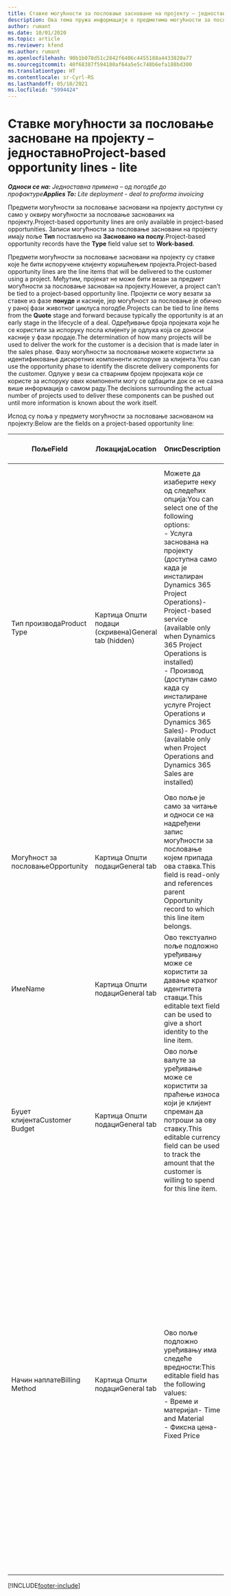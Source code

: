 ```yaml
---
title: Ставке могућности за пословање засноване на пројекту – једноставно
description: Ова тема пружа информације о предметима могућности за пословање заснованим на пројекту. (Pro)
author: rumant
ms.date: 10/01/2020
ms.topic: article
ms.reviewer: kfend
ms.author: rumant
ms.openlocfilehash: 90b1b078d51c2842f6406c4455188a4433820a77
ms.sourcegitcommit: 40f68387f594180af64a5e5c748b6efa188bd300
ms.translationtype: HT
ms.contentlocale: sr-Cyrl-RS
ms.lasthandoff: 05/10/2021
ms.locfileid: "5994424"
---
```

# <a name="project-based-opportunity-lines---lite"></a><span data-ttu-id="222c9-104">Ставке могућности за пословање засноване на пројекту – једноставно</span><span class="sxs-lookup"><span data-stu-id="222c9-104">Project-based opportunity lines - lite</span></span>

<span data-ttu-id="222c9-105">_**Односи се на:** Једноставна примена – од погодбе до профактуре_</span><span class="sxs-lookup"><span data-stu-id="222c9-105">_**Applies To:** Lite deployment - deal to proforma invoicing_</span></span>

<span data-ttu-id="222c9-106">Предмети могућности за пословање засновани на пројекту доступни су само у оквиру могућности за пословање заснованих на пројекту.</span><span class="sxs-lookup"><span data-stu-id="222c9-106">Project-based opportunity lines are only available in project-based opportunities.</span></span> <span data-ttu-id="222c9-107">Записи могућности за пословање засновани на пројекту имају поље **Тип** постављено на **Засновано на послу**.</span><span class="sxs-lookup"><span data-stu-id="222c9-107">Project-based opportunity records have the **Type** field value set to **Work-based**.</span></span>

<span data-ttu-id="222c9-108">Предмети могућности за пословање засновани на пројекту су ставке које ће бити испоручене клијенту коришћењем пројекта.</span><span class="sxs-lookup"><span data-stu-id="222c9-108">Project-based opportunity lines are the line items that will be delivered to the customer using a project.</span></span> <span data-ttu-id="222c9-109">Међутим, пројекат не може бити везан за предмет могућности за пословање заснован на пројекту.</span><span class="sxs-lookup"><span data-stu-id="222c9-109">However, a project can't be tied to a project-based opportunity line.</span></span> <span data-ttu-id="222c9-110">Пројекти се могу везати за ставке из фазе **понуде** и касније, јер могућност за пословање је обично у раној фази животног циклуса погодбе.</span><span class="sxs-lookup"><span data-stu-id="222c9-110">Projects can be tied to line items from the **Quote** stage and forward because typically the opportunity is at an early stage in the lifecycle of a deal.</span></span> <span data-ttu-id="222c9-111">Одређивање броја пројеката који ће се користити за испоруку посла клијенту је одлука која се доноси касније у фази продаје.</span><span class="sxs-lookup"><span data-stu-id="222c9-111">The determination of how many projects will be used to deliver the work for the customer is a decision that is made later in the sales phase.</span></span> <span data-ttu-id="222c9-112">Фазу могућности за пословање можете користити за идентификовање дискретних компоненти испоруке за клијента.</span><span class="sxs-lookup"><span data-stu-id="222c9-112">You can use the opportunity phase to identify the discrete delivery components for the customer.</span></span> <span data-ttu-id="222c9-113">Одлуке у вези са стварним бројем пројеката који се користе за испоруку ових компоненти могу се одбацити док се не сазна више информација о самом раду.</span><span class="sxs-lookup"><span data-stu-id="222c9-113">The decisions surrounding the actual number of projects used to deliver these components can be pushed out until more information is known about the work itself.</span></span>

<span data-ttu-id="222c9-114">Испод су поља у предмету могућности за пословање заснованом на пројекту:</span><span class="sxs-lookup"><span data-stu-id="222c9-114">Below are the fields on a project-based opportunity line:</span></span>

| <span data-ttu-id="222c9-115">**Поље**</span><span class="sxs-lookup"><span data-stu-id="222c9-115">**Field**</span></span> | <span data-ttu-id="222c9-116">**Локација**</span><span class="sxs-lookup"><span data-stu-id="222c9-116">**Location**</span></span> | <span data-ttu-id="222c9-117">**Опис**</span><span class="sxs-lookup"><span data-stu-id="222c9-117">**Description**</span></span> | <span data-ttu-id="222c9-118">**Последични утицај**</span><span class="sxs-lookup"><span data-stu-id="222c9-118">**Downstream impact**</span></span> |
| --- | --- | --- | --- |
| <span data-ttu-id="222c9-119">Тип производа</span><span class="sxs-lookup"><span data-stu-id="222c9-119">Product Type</span></span> | <span data-ttu-id="222c9-120">Картица Општи подаци (скривена)</span><span class="sxs-lookup"><span data-stu-id="222c9-120">General tab (hidden)</span></span> | <span data-ttu-id="222c9-121">Можете да изаберите неку од следећих опција:</span><span class="sxs-lookup"><span data-stu-id="222c9-121">You can select one of the following options:</span></span></br><span data-ttu-id="222c9-122">- Услуга заснована на пројекту (доступна само када је инсталиран Dynamics 365 Project Operations)</span><span class="sxs-lookup"><span data-stu-id="222c9-122">- Project-based service (available only when Dynamics 365 Project Operations is installed)</span></span></br><span data-ttu-id="222c9-123">- Производ (доступан само када су инсталиране услуге Project Operations и Dynamics 365 Sales)</span><span class="sxs-lookup"><span data-stu-id="222c9-123">- Product (available only when Project Operations and Dynamics 365 Sales are installed)</span></span> | <span data-ttu-id="222c9-124">Вредност овог поља је постављена на **Услуга заснована на пројекту** када креирате ставку могућности за пословање засновану на пројекту из мреже ставки заснованих на пројекту у могућности за пословање.</span><span class="sxs-lookup"><span data-stu-id="222c9-124">The value of this field is set to **Project-based service** when you create a project-based opportunity line from the project-based lines grid on the Opportunity.</span></span> <br> <span data-ttu-id="222c9-125">Ако промените или замените ову вредност, функционалност пројекта неће бити омогућена на ставкама заснованим на пројекту.</span><span class="sxs-lookup"><span data-stu-id="222c9-125">If you change or override this value, the project functionality won't be enabled on your project-based line items.</span></span> |
| <span data-ttu-id="222c9-126">Могућност за пословање</span><span class="sxs-lookup"><span data-stu-id="222c9-126">Opportunity</span></span> | <span data-ttu-id="222c9-127">Картица Општи подаци</span><span class="sxs-lookup"><span data-stu-id="222c9-127">General tab</span></span> | <span data-ttu-id="222c9-128">Ово поље је само за читање и односи се на надређени запис могућности за пословање којем припада ова ставка.</span><span class="sxs-lookup"><span data-stu-id="222c9-128">This field is read-only and references parent Opportunity record to which this line item belongs.</span></span> | <span data-ttu-id="222c9-129">Нема последичног утицаја из овог поља.</span><span class="sxs-lookup"><span data-stu-id="222c9-129">There is no downstream impact from this field.</span></span> |
| <span data-ttu-id="222c9-130">Име</span><span class="sxs-lookup"><span data-stu-id="222c9-130">Name</span></span> | <span data-ttu-id="222c9-131">Картица Општи подаци</span><span class="sxs-lookup"><span data-stu-id="222c9-131">General tab</span></span> | <span data-ttu-id="222c9-132">Ово текстуално поље подложно уређивању може се користити за давање кратког идентитета ставци.</span><span class="sxs-lookup"><span data-stu-id="222c9-132">This editable text field can be used to give a short identity to the line item.</span></span> | <span data-ttu-id="222c9-133">Ова вредност се преноси на ставку понуде када креирате понуду из ове могућности за пословање.</span><span class="sxs-lookup"><span data-stu-id="222c9-133">This value is carried over to the quote line when you create a quote from this opportunity.</span></span> |
| <span data-ttu-id="222c9-134">Буџет клијента</span><span class="sxs-lookup"><span data-stu-id="222c9-134">Customer Budget</span></span> | <span data-ttu-id="222c9-135">Картица Општи подаци</span><span class="sxs-lookup"><span data-stu-id="222c9-135">General tab</span></span> | <span data-ttu-id="222c9-136">Ово поље валуте за уређивање може се користити за праћење износа који је клијент спреман да потроши за ову ставку.</span><span class="sxs-lookup"><span data-stu-id="222c9-136">This editable currency field can be used to track the amount that the customer is willing to spend for this line item.</span></span> | <span data-ttu-id="222c9-137">Ова вредност се преноси на одговарајуће поље ставке понуде када понуду креирате из ове могућности за пословање.</span><span class="sxs-lookup"><span data-stu-id="222c9-137">This value is carried over to the corresponding field on the quote line when you create a quote from this opportunity.</span></span> |
| <span data-ttu-id="222c9-138">Начин наплате</span><span class="sxs-lookup"><span data-stu-id="222c9-138">Billing Method</span></span> | <span data-ttu-id="222c9-139">Картица Општи подаци</span><span class="sxs-lookup"><span data-stu-id="222c9-139">General tab</span></span> | <span data-ttu-id="222c9-140">Ово поље подложно уређивању има следеће вредности:</span><span class="sxs-lookup"><span data-stu-id="222c9-140">This editable field has the following values:</span></span></br><span data-ttu-id="222c9-141">- Време и материјал</span><span class="sxs-lookup"><span data-stu-id="222c9-141">- Time and Material</span></span></br><span data-ttu-id="222c9-142">- Фиксна цена</span><span class="sxs-lookup"><span data-stu-id="222c9-142">- Fixed Price</span></span> | <span data-ttu-id="222c9-143">Ова вредност се преноси на одговарајуће поље ставке понуде када понуду креирате из ове могућности за пословање.</span><span class="sxs-lookup"><span data-stu-id="222c9-143">This value is carried over to the corresponding field on the quote line when you create a quote from this opportunity.</span></span> <span data-ttu-id="222c9-144">Када креирате ставку понуде, поље је закључано и не може се променити.</span><span class="sxs-lookup"><span data-stu-id="222c9-144">After the quote line is created, the field is locked and can't be changed.</span></span> <span data-ttu-id="222c9-145">Доделите вредност овог поља што је тачније могуће.</span><span class="sxs-lookup"><span data-stu-id="222c9-145">Assign this field value as accurately as possible.</span></span> <span data-ttu-id="222c9-146">Ако је потребно да промените вредност овог поља у ставци понуде, избришите и поново креирајте ставку понуде.</span><span class="sxs-lookup"><span data-stu-id="222c9-146">If you need to change the value of this field on the quote line, delete and re-create the quote line.</span></span> |


[!INCLUDE[footer-include](../../includes/footer-banner.md)]
